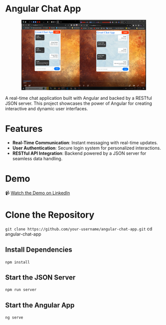 # Angular Chat App

<p align="center">
    <img src="https://github.com/ParagUnhale1998/Angular-Chat-App/blob/main/Screenshot%20(549).png" alt="Angular Chat App" width="400" />
</p>

A real-time chat application built with Angular and backed by a RESTful JSON server. This project showcases the power of Angular for creating interactive and dynamic user interfaces.

# Features

- **Real-Time Communication**: Instant messaging with real-time updates.
- **User Authentication**: Secure login system for personalized interactions.
- **RESTful API Integration**: Backend powered by a JSON server for seamless data handling.

# Demo

📹 [Watch the Demo on LinkedIn](https://www.linkedin.com/posts/parag-unhale_angular-devloper-job-activity-7111949863570800640-Nw8H?utm_source=share&utm_medium=member_desktop)


# Clone the Repository

```git clone https://github.com/your-username/angular-chat-app.git```
cd angular-chat-app

## Install Dependencies
```npm install```

## Start the JSON Server
```npm run server```

## Start the Angular App
```ng serve```




